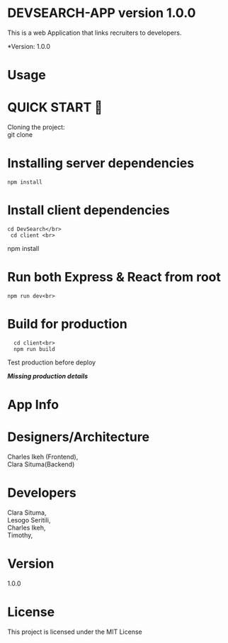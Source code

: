 # DEVSEARCH-APP version 1.0.0
This is a web Application that links recruiters to developers.

*Version: 1.0.0

# Usage
# QUICK START 🚀
 Cloning the project:<br>
      git clone <this url>
  
# Installing server dependencies
    npm install
# Install client dependencies
    cd DevSearch</br>
     cd client <br>
npm install

# Run both Express & React from root
    npm run dev<br>
# Build for production
      cd client<br>
      npm run build
Test production before deploy
 
 
 ***Missing production details***

# App Info

# Designers/Architecture
Charles Ikeh (Frontend),<br>
Clara Situma(Backend)<br>

# Developers
Clara Situma,<br>
Lesogo Seritili,<br>
Charles Ikeh,<br>
Timothy,<br>


# Version
1.0.0

# License
This project is licensed under the MIT License

